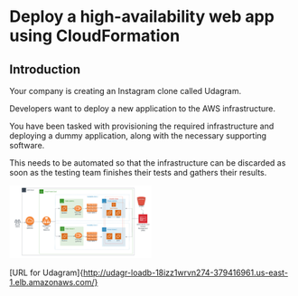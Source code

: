 # Deploy a high-availability web app using CloudFormation

## Introduction

Your company is creating an Instagram clone called Udagram.

Developers want to deploy a new application to the AWS infrastructure.

You have been tasked with provisioning the required infrastructure and deploying a dummy application, along with the necessary supporting software.

This needs to be automated so that the infrastructure can be discarded as soon as the testing team finishes their tests and gathers their results.

<img src="https://github.com/danrhjones/udagram/raw/main/aws_diagram.png" width="50%">

[URL for Udagram]{http://udagr-loadb-18izz1wrvn274-379416961.us-east-1.elb.amazonaws.com/}
